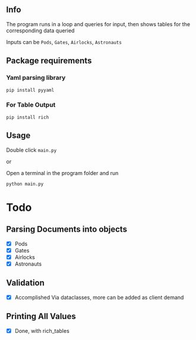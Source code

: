 ## Info

The program runs in a loop and queries for input, then shows tables for the corresponding data queried

Inputs can be
`Pods`, `Gates`, `Airlocks`, `Astronauts`

## Package requirements

### Yaml parsing library

`pip install pyyaml`

### For Table Output

`pip install rich`

## Usage
Double click `main.py`

or

Open a terminal in the program folder and run

`python main.py`

# Todo
## Parsing Documents into objects
  - [X] Pods
  - [X] Gates
  - [X] Airlocks
  - [X] Astronauts

## Validation
  - [X] Accomplished Via dataclasses, more can be added as client demand

## Printing All Values
  - [X] Done, with rich_tables
  